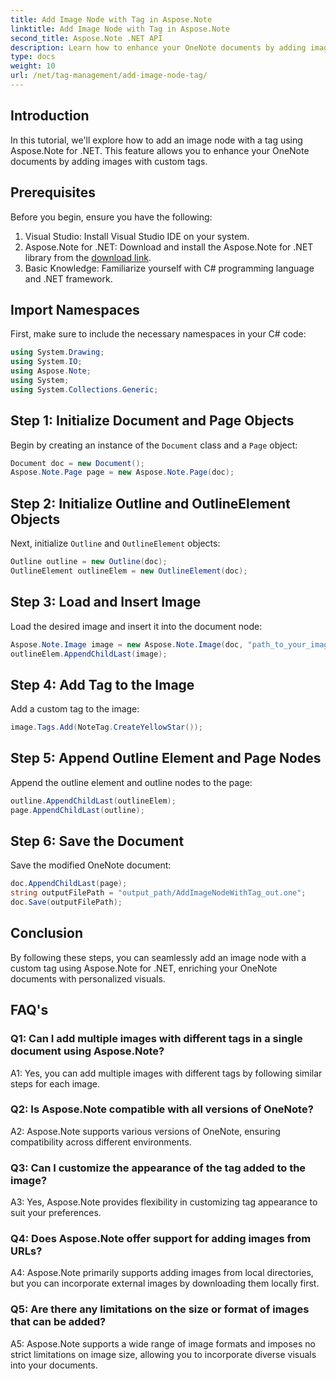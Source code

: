 ```yaml
---
title: Add Image Node with Tag in Aspose.Note
linktitle: Add Image Node with Tag in Aspose.Note
second_title: Aspose.Note .NET API
description: Learn how to enhance your OneNote documents by adding images with custom tags using Aspose.Note for .NET.
type: docs
weight: 10
url: /net/tag-management/add-image-node-tag/
---
```

## Introduction

In this tutorial, we'll explore how to add an image node with a tag using Aspose.Note for .NET. This feature allows you to enhance your OneNote documents by adding images with custom tags.

## Prerequisites

Before you begin, ensure you have the following:

1. Visual Studio: Install Visual Studio IDE on your system.
2. Aspose.Note for .NET: Download and install the Aspose.Note for .NET library from the [download link](https://releases.aspose.com/note/net/).
3. Basic Knowledge: Familiarize yourself with C# programming language and .NET framework.

## Import Namespaces

First, make sure to include the necessary namespaces in your C# code:

```csharp
using System.Drawing;
using System.IO;
using Aspose.Note;
using System;
using System.Collections.Generic;
```

## Step 1: Initialize Document and Page Objects

Begin by creating an instance of the `Document` class and a `Page` object:

```csharp
Document doc = new Document();
Aspose.Note.Page page = new Aspose.Note.Page(doc);
```

## Step 2: Initialize Outline and OutlineElement Objects

Next, initialize `Outline` and `OutlineElement` objects:

```csharp
Outline outline = new Outline(doc);
OutlineElement outlineElem = new OutlineElement(doc);
```

## Step 3: Load and Insert Image

Load the desired image and insert it into the document node:

```csharp
Aspose.Note.Image image = new Aspose.Note.Image(doc, "path_to_your_image.jpg");
outlineElem.AppendChildLast(image);
```

## Step 4: Add Tag to the Image

Add a custom tag to the image:

```csharp
image.Tags.Add(NoteTag.CreateYellowStar());
```

## Step 5: Append Outline Element and Page Nodes

Append the outline element and outline nodes to the page:

```csharp
outline.AppendChildLast(outlineElem);
page.AppendChildLast(outline);
```

## Step 6: Save the Document

Save the modified OneNote document:

```csharp
doc.AppendChildLast(page);
string outputFilePath = "output_path/AddImageNodeWithTag_out.one";
doc.Save(outputFilePath);
```

## Conclusion

By following these steps, you can seamlessly add an image node with a custom tag using Aspose.Note for .NET, enriching your OneNote documents with personalized visuals.

## FAQ's

### Q1: Can I add multiple images with different tags in a single document using Aspose.Note?

A1: Yes, you can add multiple images with different tags by following similar steps for each image.

### Q2: Is Aspose.Note compatible with all versions of OneNote?

A2: Aspose.Note supports various versions of OneNote, ensuring compatibility across different environments.

### Q3: Can I customize the appearance of the tag added to the image?

A3: Yes, Aspose.Note provides flexibility in customizing tag appearance to suit your preferences.

### Q4: Does Aspose.Note offer support for adding images from URLs?

A4: Aspose.Note primarily supports adding images from local directories, but you can incorporate external images by downloading them locally first.

### Q5: Are there any limitations on the size or format of images that can be added?

A5: Aspose.Note supports a wide range of image formats and imposes no strict limitations on image size, allowing you to incorporate diverse visuals into your documents.
